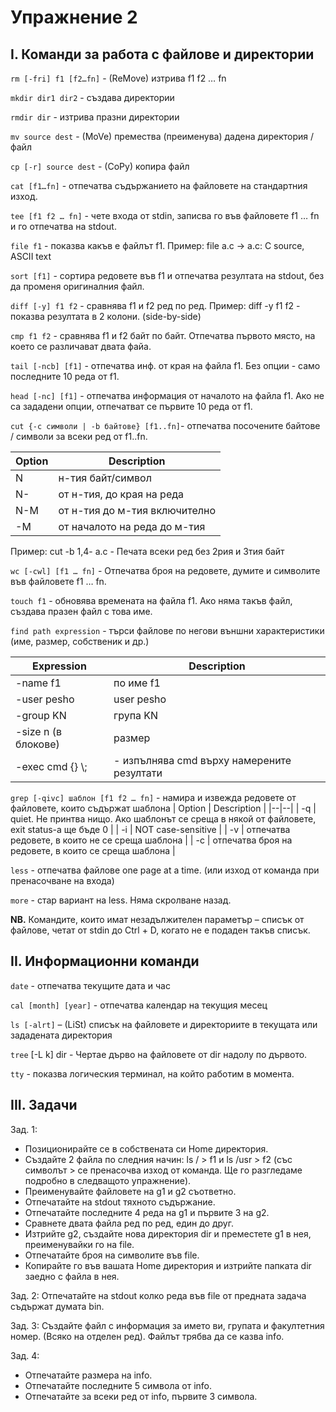 # Упражнение 2

## I.  Команди за работа с файлове и директории

`rm [-fri] f1 [f2…fn]` - (ReMove) изтрива f1 f2 … fn

`mkdir dir1 dir2` - създава директории

`rmdir dir` - изтрива празни директории

`mv source dest` - (MoVe) премества (преименува) дадена директория / файл

`cp [-r] source dest` - (CoPy) копира файл

`cat [f1…fn]` - отпечатва съдържанието на файловете на стандартния изход. 

`tee [f1 f2 … fn]` - чете входа от stdin, записва го във файловете f1 … fn и го отпечатва на stdout. 

`file f1` - показва какъв е файлът f1. Пример: file a.c -> a.c: C source, ASCII text

`sort [f1]` - сортира редовете във f1 и отпечатва резултата на stdout, без да променя оригиналния файл.

`diff [-y] f1 f2` - сравнява f1 и f2 ред по ред.
Пример: diff -y f1 f2 - показва резултата в 2 колони. (side-by-side)

`cmp f1 f2` - сравнява f1 и f2 байт по байт. Отпечатва първото място, на което се различават двата файа.

`tail [-ncb] [f1]` - отпечатва инф. от края на файла f1. Без опции - само последните 10 реда от f1.

`head [-nc] [f1]` -  отпечатва информация от началото на файла f1. Ако не са зададени опции, отпечатват се първите 10 реда от f1.

`cut {-c символи | -b байтове} [f1..fn]`-  отпечатва посочените байтове / символи за всеки ред от f1..fn. 

| Option | Description |
|--|--|
| N | н-тия байт/символ |
| N- | от н-тия, до края на реда |
| N-M | от н-тия до м-тия включително |
| -M | от началото на реда до м-тия |

Пример:  cut -b 1,4- a.c - Печата всеки ред без 2рия и 3тия байт

`wc [-cwl] [f1 … fn]` - Отпечатва броя на редовете, думите и символите във файловете f1 … fn.
    
`touch f1` - обновява времената на файла f1. Ако няма такъв файл, създава празен файл с това име.

`find path expression` - търси файлове по негови външни характеристики (име, размер, собственик и др.)
    
| Expression| Description |
|--|--|
| -name f1 | по име f1 |
| -user pesho | user pesho |
| -group KN | група KN |
| -size n (в блокове) | размер |
| -exec cmd {} \\; |  - изпълнява cmd върху намерените резултати |

`grep [-qivc] шаблон [f1 f2 … fn]` - намира и извежда редовете от файловете, които съдържат шаблона
| Option | Description |
|--|--|
| -q | quiet. Не принтва нищо. Ако шаблонът се среща в някой от файловете, exit status-а ще бъде 0 |
| -i | NOT case-sensitive |
| -v | отпечатва редовете, в които не се среща шаблона |
| -c | отпечатва броя на редовете, в които се среща шаблона |

`less` - отпечатва файлове one page at a time. (или изход от команда при пренасочване на входа)

`more` - стар вариант на less. Няма скролване назад. 

**NB.** Командите, които имат незадължителен параметър – списък от файлове, четат от stdin до Ctrl + D, когато не е подаден такъв списък.

## II. Информационни команди

`date` - отпечатва текущите дата и час

`cal [month] [year]` - отпечатва календар на текущия месец
    
`ls [-alrt]` – (LiSt) списък на файловете и директориите в текущата или зададената директория

`tree` [-L k] dir - Чертае дърво на файловете от dir надолу по дървото. 
        
`tty` - показва логическия терминал, на който работим в момента.

## III. Задачи

Зад. 1: 
* Позиционирайте се в собствената си Home директория.
* Създайте 2 файла по следния начин: ls / > f1 и ls /usr > f2 (със символът > се пренасочва изход от команда. Ще го разгледаме подробно в следващото упражнение). 
* Преименувайте файловете на g1 и g2 съответно. 
* Отпечатайте на stdout тяхното съдържание. 
* Отпечатайте последните 4 реда на g1 и първите 3 на g2. 
* Сравнете двата файла ред по ред, един до друг. 
* Изтрийте g2, създайте нова директория dir и преместете g1 в нея, преименувайки го на file. 
* Отпечатайте броя на символите във file. 
* Копирайте го във вашата Home директория и изтрийте папката dir заедно с файла в нея.
        
Зад. 2: Отпечатайте на stdout колко реда във file от предната задача съдържат думата bin. 

Зад. 3: Създайте файл с информация за името ви, групата и факултетния номер. (Всяко на отделен ред). Файлът трябва да се казва info.

Зад. 4: 
* Oтпечатайте размера на info. 
* Отпечатайте последните 5 символа от info. 
* Отпечатайте за всеки ред от info, първите 3 символа.
